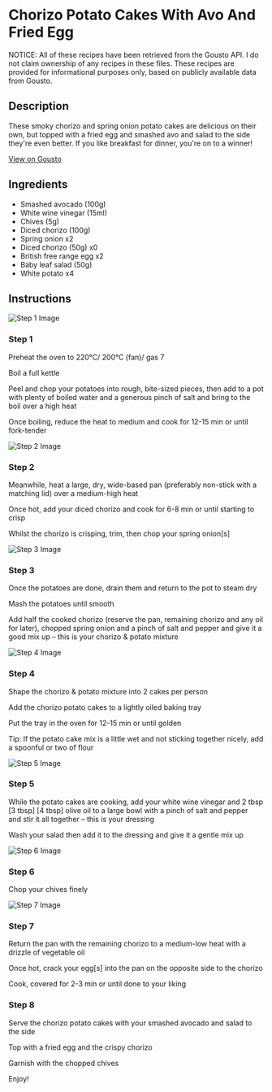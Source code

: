 # Chorizo Potato Cakes With Avo And Fried Egg

NOTICE: All of these recipes have been retrieved from the Gousto API. I do not claim ownership of any recipes in these files. These recipes are provided for informational purposes only, based on publicly available data from Gousto.

## Description

These smoky chorizo and spring onion potato cakes are delicious on their own, but topped with a fried egg and smashed avo and salad to the side they're even better. If you like breakfast for dinner, you're on to a winner!

[View on Gousto](https://www.gousto.co.uk/recipes/cookbook/chorizo-potato-cakes-with-egg-avo)

## Ingredients

- Smashed avocado (100g)
- White wine vinegar (15ml)
- Chives (5g)
- Diced chorizo (100g)
- Spring onion x2
- Diced chorizo (50g) x0
- British free range egg x2
- Baby leaf salad (50g)
- White potato x4

## Instructions

![Step 1 Image](https://production-media.gousto.co.uk/cms/recipe-step-image/RC2411Step-1-x200.jpg)

### Step 1

Preheat the oven to 220°C/ 200°C (fan)/ gas 7

Boil a full kettle

Peel and chop your potatoes into rough, bite-sized pieces, then add to a pot with plenty of boiled water and a generous pinch of salt and bring to the boil over a high heat

Once boiling, reduce the heat to medium and cook for 12-15 min or until fork-tender

![Step 2 Image](https://production-media.gousto.co.uk/cms/recipe-step-image/RC2411Step-2-x200.jpg)

### Step 2

Meanwhile, heat a large, dry, wide-based pan (preferably non-stick with a matching lid) over a medium-high heat

Once hot, add your diced chorizo and cook for 6-8 min or until starting to crisp

Whilst the chorizo is crisping, trim, then chop your spring onion[s]

![Step 3 Image](https://production-media.gousto.co.uk/cms/recipe-step-image/RC2411Step-3-x200.jpg)

### Step 3

Once the potatoes are done, drain them and return to the pot to steam dry

Mash the potatoes until smooth

Add half the cooked chorizo (reserve the pan, remaining chorizo and any oil for later), chopped spring onion and a pinch of<span class="text-danger"> </span>salt and pepper and give it a good mix up – this is your chorizo & potato mixture

![Step 4 Image](https://production-media.gousto.co.uk/cms/recipe-step-image/RC2411Step-4-x200.jpg)

### Step 4

Shape the chorizo & potato mixture into 2 cakes per person

Add the chorizo potato cakes to a lightly oiled baking tray

Put the tray in the oven for 12-15 min or until golden

Tip: If the potato cake mix is a little wet and not sticking together nicely, add a spoonful or two of flour

![Step 5 Image](https://production-media.gousto.co.uk/cms/recipe-step-image/RC2411Step-5v2-x200.jpg)

### Step 5

While the potato cakes are cooking, add your white wine vinegar and 2 tbsp <span class="text-purple">[3 tbsp]</span> <span class="text-danger">[4 tbsp]</span> olive oil to a large bowl with a pinch of salt and pepper and stir it all together – this is your dressing

Wash your salad then add it to the dressing and give it a gentle mix up

![Step 6 Image](https://production-media.gousto.co.uk/cms/recipe-step-image/RC2411Step-6-x200.jpg)

### Step 6

Chop your chives finely

![Step 7 Image](https://production-media.gousto.co.uk/cms/recipe-step-image/RC2411Step-7-x200.jpg)

### Step 7

Return the pan with the remaining chorizo to a medium-low heat with a drizzle of vegetable oil

Once hot, crack your egg[s] into the pan on the opposite side to the chorizo

Cook, covered for 2-3 min or until done to your liking

### Step 8

Serve the chorizo potato cakes with your smashed avocado and salad to the side

Top with a fried egg and the crispy chorizo

Garnish with the chopped chives

Enjoy!

